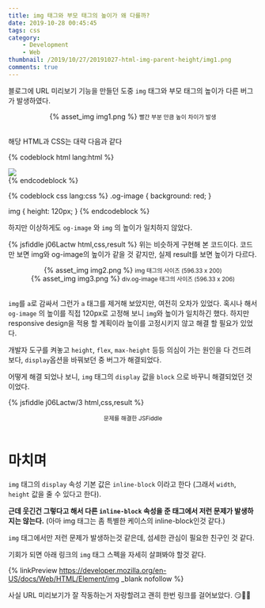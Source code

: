 ```yaml
---
title: img 태그와 부모 태그의 높이가 왜 다를까?
date: 2019-10-28 00:45:45
tags: css
category:
    - Development
    - Web
thumbnail: /2019/10/27/20191027-html-img-parent-height/img1.png
comments: true
---
```


블로그에 URL 미리보기 기능을 만들던 도중 `img` 태그와 부모 태그의 높이가 다른 버그가 발생하였다.

<!--MORE-->

<center>
  {% asset_img img1.png %}
  <small>
  빨간 부분 만큼 높이 차이가 발생
  </small>
</center>
<br>

해당 HTML과 CSS는 대략 다음과 같다

{% codeblock html lang:html %}
<div>
  <div class="og-image">
    <a>
      <img src="~~">
    </a>
  </div>

  <div>
    <!-- 웹사이트 요약 텍스트가 들어가는 부분 -->
  </div>
<div>
{% endcodeblock %}

{% codeblock css lang:css %}
.og-image {
  background: red;
}

img {
  height: 120px;
}
{% endcodeblock %}

하지만 이상하게도 `og-image` 와 `img` 의 높이가 일치하지 않았다.

{% jsfiddle j06Lactw html,css,result %}
위는 비슷하게 구현해 본 코드이다.
코드만 보면 img와 og-image의 높이가 같을 것 같지만, 실제 result를 보면 높이가 다르다.

<center>
  {% asset_img img2.png %}
  <small>
    img 태그의 사이즈 (596.33 x 200) 
  </small>
</center>
<center>
  {% asset_img img3.png %}
  <small>
    div.og-image 태그의 사이즈 (596.33 x 206) 
  </small>
</center>
<br>

`img`를 `a`로 감싸서 그런가 `a` 태그를 제거해 보았지만, 여전히 오차가 있었다.
혹시나 해서 `og-image` 의 높이를 직접 120px로 고정해 보니 `img`와 높이가 일치하긴 했다. 
하지만 responsive design을 적용 할 계획이라 높이를 고정시키지 않고 해결 할 필요가 있었다.


개발자 도구를 켜놓고 `height`, `flex`, `max-height` 등등 의심이 가는 원인을 다 건드려 보다, `display`옵션을 바꿔보던 중 버그가 해결되었다.

어떻게 해결 되었나 보니, `img` 태그의 `display` 값을 `block` 으로 바꾸니 해결되었던 것이었다.

{% jsfiddle j06Lactw/3 html,css,result %}
<center>
  <small>
    문제를 해결한 JSFiddle
  </small>
</center>
<br>

# 마치며


`img` 태그의 `display` 속성 기본 값은 `inline-block` 이라고 한다 (그래서 `width`, `height` 값을 줄 수 있다고 한다).

**근데 웃긴건 그렇다고 해서 다른 `inline-block` 속성을 준 태그에서 저런 문제가 발생하지는 않는다.**
(아마 img 태그는 좀 특별한 케이스의 inline-block인것 같다.)

`img` 태그에서만 저런 문제가 발생하는것 같은데, 섬세한 관심이 필요한 친구인 것 같다.

기회가 되면 아래 링크의 `img` 태그 스펙을 자세히 살펴봐야 할것 같다.

{% linkPreview https://developer.mozilla.org/en-US/docs/Web/HTML/Element/img _blank nofollow %}

사실 URL 미리보기가 잘 작동하는거 자랑할려고 괜히 한번 링크를 걸어보았다. 😏👍🏻